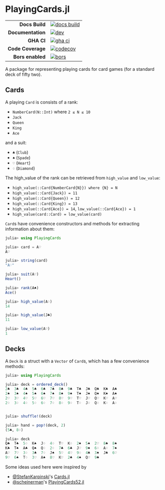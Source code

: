 # PlayingCards.jl

|||
|---------------------:|:----------------------------------------------|
| **Docs Build**       | [![docs build][docs-bld-img]][docs-bld-url]   |
| **Documentation**    | [![dev][docs-dev-img]][docs-dev-url]          |
| **GHA CI**           | [![gha ci][gha-ci-img]][gha-ci-url]           |
| **Code Coverage**    | [![codecov][codecov-img]][codecov-url]        |
| **Bors enabled**     | [![bors][bors-img]][bors-url]                 |

[docs-bld-img]: https://github.com/charleskawczynski/PlayingCards.jl/workflows/Documentation/badge.svg
[docs-bld-url]: https://github.com/charleskawczynski/PlayingCards.jl/actions?query=workflow%3ADocumentation

[docs-dev-img]: https://img.shields.io/badge/docs-dev-blue.svg
[docs-dev-url]: https://charleskawczynski.github.io/PlayingCards.jl/dev/

[gha-ci-img]: https://github.com/charleskawczynski/PlayingCards.jl/workflows/ci/badge.svg
[gha-ci-url]: https://github.com/charleskawczynski/PlayingCards.jl/actions?query=workflow%3Aci

[codecov-img]: https://codecov.io/gh/charleskawczynski/PlayingCards.jl/branch/main/graph/badge.svg
[codecov-url]: https://codecov.io/gh/charleskawczynski/PlayingCards.jl

[bors-img]: https://bors.tech/images/badge_small.svg
[bors-url]: https://app.bors.tech/repositories/32815

A package for representing playing cards for card games (for a standard deck of fifty two).

## Cards

A playing `Card` is consists of a rank:

 - `NumberCard(N::Int)` where `2 ≤ N ≤ 10`
 - `Jack`
 - `Queen`
 - `King`
 - `Ace`

and a suit:
 - `♣` (`Club`)
 - `♠` (`Spade`)
 - `♡` (`Heart`)
 - `♢` (`Diamond`)

The high_value of the rank can be retrieved from `high_value` and `low_value`:

 - `high_value(::Card{NumberCard{N}}) where {N} = N`
 - `high_value(::Card{Jack}) = 11`
 - `high_value(::Card{Queen}) = 12`
 - `high_value(::Card{King}) = 13`
 - `high_value(::Card{Ace}) = 14`, `low_value(::Card{Ace}) = 1`
 - `high_value(card::Card) = low_value(card)`

`Card`s have convenience constructors and methods for extracting information about them:

```julia
julia> using PlayingCards

julia> card = A♡
A♡

julia> string(card)
"A♡"

julia> suit(A♡)
Heart()

julia> rank(A♠)
Ace()

julia> high_value(A♢)
14

julia> high_value(J♣)
11

julia> low_value(A♡)
1
```

## Decks

A `Deck` is a struct with a `Vector` of `Card`s, which has a few convenience methods:

```julia
julia> using PlayingCards

julia> deck = ordered_deck()
2♣  3♣  4♣  5♣  6♣  7♣  8♣  9♣  T♣  J♣  Q♣  K♣  A♣
2♠  3♠  4♠  5♠  6♠  7♠  8♠  9♠  T♠  J♠  Q♠  K♠  A♠
2♡  3♡  4♡  5♡  6♡  7♡  8♡  9♡  T♡  J♡  Q♡  K♡  A♡
2♢  3♢  4♢  5♢  6♢  7♢  8♢  9♢  T♢  J♢  Q♢  K♢  A♢


julia> shuffle!(deck)

julia> hand = pop!(deck, 2)
(5♣, 8♢)

julia> deck
Q♣  T♣  5♢  K♠  J♢  4♢  T♡  K♢  2♠  5♠  2♡  8♣  8♠
K♣  T♠  A♣  Q♠  Q♢  2♢  7♣  6♣  J♡  9♠  6♢  A♢  7♠
A♡  7♡  3♢  3♣  7♢  J♠  5♡  4♡  9♢  4♣  3♠  J♣  6♡
9♡  6♠  T♢  3♡  A♠  8♡  K♡  2♣  4♠  Q♡  9♣
```

Some ideas used here were inspired by
 - [@StefanKarpinski](https://github.com/StefanKarpinski)'s [Cards.jl](https://github.com/StefanKarpinski/Cards.jl)
 - [@scheinerman](https://github.com/scheinerman)'s [PlayingCards52.jl](https://github.com/scheinerman/PlayingCards52.jl)

